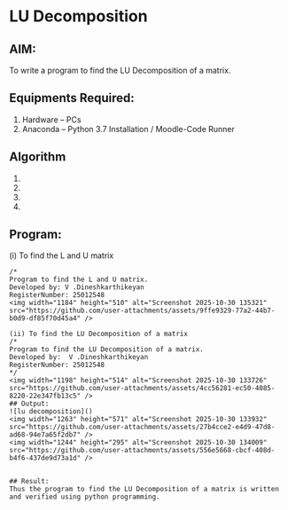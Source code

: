 
# LU Decomposition 
 
## AIM:
To write a program to find the LU Decomposition of a matrix.

## Equipments Required:
1. Hardware – PCs
2. Anaconda – Python 3.7 Installation / Moodle-Code Runner

## Algorithm
1. 
2. 
3. 
4. 

## Program:
(i) To find the L and U matrix
```
/*
Program to find the L and U matrix.
Developed by: V .Dineshkarthikeyan
RegisterNumber: 25012548
<img width="1184" height="510" alt="Screenshot 2025-10-30 135321" src="https://github.com/user-attachments/assets/9ffe9329-77a2-44b7-b0d9-df85f70d45a4" />

(ii) To find the LU Decomposition of a matrix
/*
Program to find the LU Decomposition of a matrix.
Developed by:  V .Dineshkarthikeyan
RegisterNumber: 25012548 
*/
<img width="1198" height="514" alt="Screenshot 2025-10-30 133726" src="https://github.com/user-attachments/assets/4cc56281-ec50-4085-8220-22e347fb13c5" />
## Output:
![lu decomposition]()
<img width="1263" height="571" alt="Screenshot 2025-10-30 133932" src="https://github.com/user-attachments/assets/27b4cce2-e4d9-47d8-ad68-94e7a65f2db7" />
<img width="1244" height="295" alt="Screenshot 2025-10-30 134009" src="https://github.com/user-attachments/assets/556e5668-cbcf-408d-b4f6-437de9d73a1d" />


## Result:
Thus the program to find the LU Decomposition of a matrix is written and verified using python programming.

